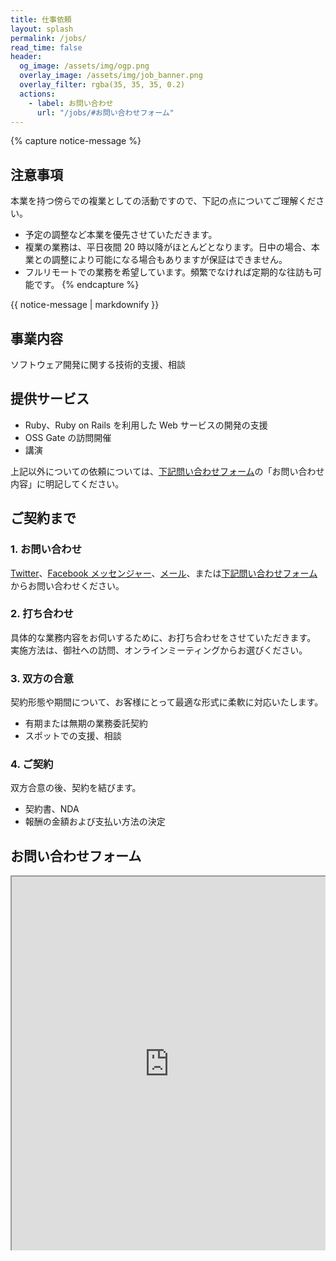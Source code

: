 ```yaml
---
title: 仕事依頼
layout: splash
permalink: /jobs/
read_time: false
header:
  og_image: /assets/img/ogp.png
  overlay_image: /assets/img/job_banner.png
  overlay_filter: rgba(35, 35, 35, 0.2)
  actions:
    - label: お問い合わせ
      url: "/jobs/#お問い合わせフォーム"
---
```


{% capture notice-message %}

## 注意事項

本業を持つ傍らでの複業としての活動ですので、下記の点についてご理解ください。

- 予定の調整など本業を優先させていただきます。
- 複業の業務は、平日夜間 20 時以降がほとんどとなります。日中の場合、本業との調整により可能になる場合もありますが保証はできません。
- フルリモートでの業務を希望しています。頻繁でなければ定期的な往訪も可能です。
  {% endcapture %}

<div class="notice--danger">
{{ notice-message | markdownify }}
</div>

## 事業内容

ソフトウェア開発に関する技術的支援、相談

## 提供サービス

- Ruby、Ruby on Rails を利用した Web サービスの開発の支援
- OSS Gate の訪問開催
- 講演

上記以外についての依頼については、[下記問い合わせフォーム](#お問い合わせフォーム)の「お問い合わせ内容」に明記してください。

## ご契約まで

### 1. お問い合わせ

[Twitter](https://twitter.com/satoryuofficial)、[Facebook メッセンジャー](https://www.messenger.com/t/satoryu)、[メール](mailto:satoryu.1981@gmail.com)、または[下記問い合わせフォーム](#お問い合わせフォーム)からお問い合わせください。

### 2. 打ち合わせ

具体的な業務内容をお伺いするために、お打ち合わせをさせていただきます。
実施方法は、御社への訪問、オンラインミーティングからお選びください。

### 3. 双方の合意

契約形態や期間について、お客様にとって最適な形式に柔軟に対応いたします。

- 有期または無期の業務委託契約
- スポットでの支援、相談

### 4. ご契約

双方合意の後、契約を結びます。

- 契約書、NDA
- 報酬の金額および支払い方法の決定

## お問い合わせフォーム

<div style="width:100%;height:600px;overflow:auto;-webkit-overflow-scrolling:touch;"><iframe src="https://tayori.com/form/d444fee09a35b2cb3b733560b756310c4ee09508" width="100%" height="100%"></iframe></div>
